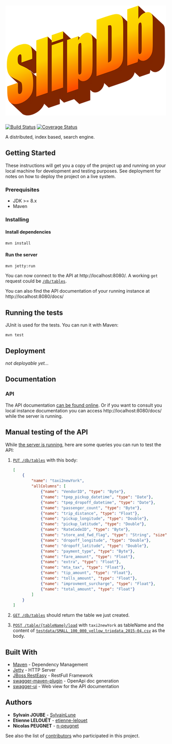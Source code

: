 # ![SlipDb](docs/slipdb.png)

[![Build Status](https://travis-ci.com/slipsoft/slipdb.svg?branch=master)](https://travis-ci.com/slipsoft/slipdb)
[![Coverage Status](https://coveralls.io/repos/github/slipsoft/slipdb/badge.svg?branch=master)](https://coveralls.io/github/slipsoft/slipdb?branch=master)

A distributed, index based, search engine.


## Getting Started

These instructions will get you a copy of the project up and running on your
local machine for development and testing purposes. See deployment for notes on
how to deploy the project on a live system.

### Prerequisites

-   JDK >= 8.x
-   Maven

### Installing

#### Install dependencies

    mvn install

#### Run the server

    mvn jetty:run

You can now connect to the API at http://localhost:8080/.
A working `get` request could be [`/db/tables`](http://localhost:8080/db/tables).

You can also find the API documentation of your running instance at http://localhost:8080/docs/

## Running the tests

JUnit is used for the tests. You can run it with Maven:

```
mvn test
```

## Deployment

_not deployable yet..._

## Documentation

### API

The API documentation [can be found online](https://slipsoft.github.io/slipdb/). Or if you want to consult you local instance documentation you can access http://localhost:8080/docs/ while the server is running.

## Manual testing of the API

While [the server is running](#run-the-server), here are some queries you can run to test the API:

1.  [`PUT /db/tables`](http://localhost:8080/docs/#/db/createTables) with this body:
    ```json
    [
        {
            "name": "taxi2newYork",
            "allColumns": [
                {"name": "VendorID", "type": "Byte"},
                {"name": "tpep_pickup_datetime", "type": "Date"},
                {"name": "tpep_dropoff_datetime", "type": "Date"},
                {"name": "passenger_count", "type": "Byte"},
                {"name": "trip_distance", "type": "Float"},
                {"name": "pickup_longitude", "type": "Double"},
                {"name": "pickup_latitude", "type": "Double"},
                {"name": "RateCodeID", "type": "Byte"},
                {"name": "store_and_fwd_flag", "type": "String", "size": "1"},
                {"name": "dropoff_longitude", "type": "Double"},
                {"name": "dropoff_latitude", "type": "Double"},
                {"name": "payment_type", "type": "Byte"},
                {"name": "fare_amount", "type": "Float"},
                {"name": "extra", "type": "Float"},
                {"name": "mta_tax", "type": "Float"},
                {"name": "tip_amount", "type": "Float"},
                {"name": "tolls_amount", "type": "Float"},
                {"name": "improvment_surcharge", "type": "Float"},
                {"name": "total_amount", "type": "Float"}
            ]
        }
    ]
    ```

2.  [`GET /db/tables`](http://localhost:8080/db/tables) should return the table we just created.

3.  [`POST /table/{tableName}/load`](http://localhost:8080/docs/#/table/loadCSV) with `taxi2newYork` as tableName and the content of [`testdata/SMALL_100_000_yellow_tripdata_2015-04.csv`](testdata/SMALL_100_000_yellow_tripdata_2015-04.csv) as the body.

## Built With

-   [Maven](https://maven.apache.org/) - Dependency Management
-   [Jetty](https://www.eclipse.org/jetty/) - HTTP Server
-   [JBoss RestEasy](https://resteasy.github.io/) - RestFull Framework
-   [swagger-maven-plugin](https://github.com/kongchen/swagger-maven-plugin) -
    OpenApi doc generation
-   [swagger-ui](https://github.com/swagger-api/swagger-ui) - Web view for the
    API documentation

## Authors

-   **Sylvain JOUBE** - [SylvainLune](https://github.com/SylvainLune)
-   **Etienne LELOUËT** - [etienne-lelouet](https://github.com/etienne-lelouet)
-   **Nicolas PEUGNET** - [n-peugnet](https://github.com/n-peugnet)

See also the list of [contributors](https://github.com/slipsoft/slipdb/contributors)
who participated in this project.
